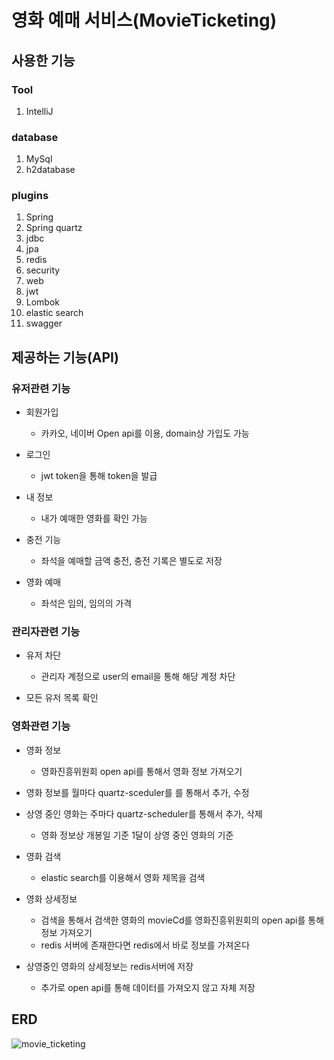 # 영화 예매 서비스(MovieTicketing)

## 사용한 기능

### Tool

1. IntelliJ

### database

1. MySql
2. h2database

### plugins

1. Spring
2. Spring quartz
3. jdbc
4. jpa
5. redis
6. security
7. web
8. jwt
9. Lombok
10. elastic search
11. swagger

## 제공하는 기능(API)

### 유저관련 기능

- 회원가입
    - 카카오, 네이버 Open api를 이용, domain상 가입도 가능


- 로그인
    - jwt token을 통해 token을 발급


- 내 정보
    - 내가 예매한 영화를 확인 가능


- 충전 기능
    - 좌석을 예매할 금액 충전, 충전 기록은 별도로 저장


- 영화 예매
    - 좌석은 임의, 임의의 가격

### 관리자관련 기능

- 유저 차단
    - 관리자 계정으로 user의 email을 통해 해당 계정 차단


- 모든 유저 목록 확인

### 영화관련 기능

- 영화 정보
    - 영화진흥위원회 open api를 통해서 영화 정보 가져오기


- 영화 정보를 월마다 quartz-sceduler를 를 통해서 추가, 수정


- 상영 중인 영화는 주마다 quartz-scheduler를 통해서 추가, 삭제
  - 영화 정보상 개봉일 기준 1달이 상영 중인 영화의 기준 


- 영화 검색
    - elastic search를 이용해서 영화 제목을 검색


- 영화 상세정보
    - 검색을 통해서 검색한 영화의 movieCd를 영화진흥위원회의 open api를 통해 정보 가져오기
    - redis 서버에 존재한다면 redis에서 바로 정보를 가져온다 


- 상영중인 영화의 상세정보는 redis서버에 저장
    - 추가로 open api를 통해 데이터를 가져오지 않고 자체 저장

## ERD

![movie_ticketing](https://github.com/SeungHyunLee054/MovieTicketing/assets/103303970/6ab0e30a-b957-48ff-975a-6115fd7e3138)
